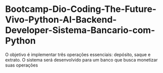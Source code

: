 # Bootcamp-Dio-Coding-The-Future-Vivo-Python-AI-Backend-Developer-Sistema-Bancario-com-Python
O objetivo é implementar três operações essenciais: depósito, saque e extrato. O sistema será desenvolvido para um banco que busca monetizar suas operações
